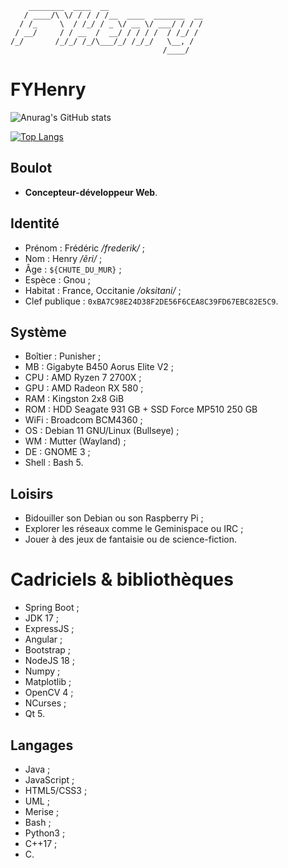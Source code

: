 ```
    ________  ____  __                     
   / ____/\ \/ / / / /__  ____  _______  __
  / /_     \  / /_/ / _ \/ __ \/ ___/ / / /
 / __/     / / __  /  __/ / / / /  / /_/ / 
/_/       /_/_/ /_/\___/_/ /_/_/   \__, /  
                                  /____/
```

# FYHenry

![Anurag's GitHub stats](https://github-readme-stats.vercel.app/api?username=FYHenry&show=reviews&show_icons=true&theme=dark)

[![Top Langs](https://github-readme-stats.vercel.app/api/top-langs/?username=FYHenry&langs_count=3&theme=dark)](https://github.com/FYHenry/github-readme-stats)

## Boulot

* **Concepteur-développeur Web**.

## Identité

* Prénom : Frédéric */frederik/* ;
* Nom : Henry */ẽri/* ;
* Âge : `${CHUTE_DU_MUR}` ;
* Espèce : Gnou ;
* Habitat : France, Occitanie */oksitani/* ;
* Clef publique : `0xBA7C98E24D38F2DE56F6CEA8C39FD67EBC82E5C9`.

## Système

* Boîtier : Punisher ;
* MB : Gigabyte B450 Aorus Elite V2 ;
* CPU : AMD Ryzen 7 2700X ;
* GPU : AMD Radeon RX 580 ;
* RAM : Kingston 2x8 GiB
* ROM : HDD Seagate 931 GB + SSD Force MP510 250 GB
* WiFi : Broadcom BCM4360 ;
* OS : Debian 11 GNU/Linux (Bullseye) ;
* WM : Mutter (Wayland) ;
* DE : GNOME 3 ;
* Shell : Bash 5.

## Loisirs

* Bidouiller son Debian ou son Raspberry Pi ;
* Explorer les réseaux comme le Geminispace ou IRC ;
* Jouer à des jeux de fantaisie ou de science-fiction.

# Cadriciels & bibliothèques

* Spring Boot ;
* JDK 17 ;
* ExpressJS ;
* Angular ;
* Bootstrap ;
* NodeJS 18 ;
* Numpy ;
* Matplotlib ;
* OpenCV 4 ;
* NCurses ;
* Qt 5.

## Langages

* Java ;
* JavaScript ;
* HTML5/CSS3 ;
* UML ;
* Merise ;
* Bash ;
* Python3 ;
* C++17 ;
* C.
